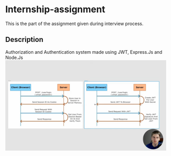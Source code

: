 # Internship-assignment
This is the part of the assignment given during interview process.


## Description
Authorization and Authentication system made using JWT, Express.Js and Node.Js
![JWT AUTHORIZATION FLOW](https://github.com/JahanavDixit/Internship-assignment/blob/development/images/JWT%20Auth%20Flow.png)